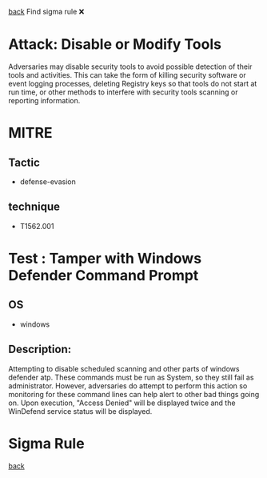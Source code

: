 
[back](../index.md)
Find sigma rule :x: 

# Attack: Disable or Modify Tools 

Adversaries may disable security tools to avoid possible detection of their tools and activities. This can take the form of killing security software or event logging processes, deleting Registry keys so that tools do not start at run time, or other methods to interfere with security tools scanning or reporting information.

# MITRE
## Tactic
  - defense-evasion


## technique
  - T1562.001


# Test : Tamper with Windows Defender Command Prompt
## OS
  - windows


## Description:
Attempting to disable scheduled scanning and other parts of windows defender atp. These commands must be run as System, so they still fail as administrator.
However, adversaries do attempt to perform this action so monitoring for these command lines can help alert to other bad things going on. Upon execution, "Access Denied"
will be displayed twice and the WinDefend service status will be displayed.


# Sigma Rule


[back](../index.md)

